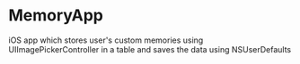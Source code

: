 # MemoryApp

iOS app which stores user's custom memories using UIImagePickerController in a table and saves the data using NSUserDefaults
